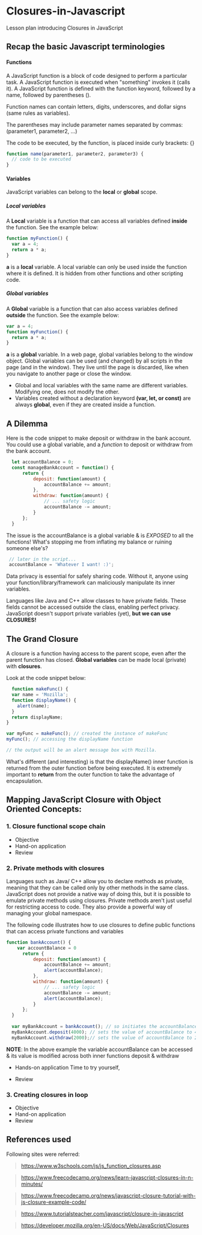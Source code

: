 # Closures-in-Javascript
Lesson plan introducing Closures in JavaScript

## Recap the basic Javascript terminologies
#### Functions
A JavaScript function is a block of code designed to perform a particular task. A JavaScript function is executed when "something" invokes it (calls it).
A JavaScript function is defined with the function keyword, followed by a name, followed by parentheses ().

Function names can contain letters, digits, underscores, and dollar signs (same rules as variables).

The parentheses may include parameter names separated by commas:
(parameter1, parameter2, ...)

The code to be executed, by the function, is placed inside curly brackets: {}
```` javascript
function name(parameter1, parameter2, parameter3) {
  // code to be executed
}
````
#### Variables
JavaScript variables can belong to the **local** or **global** scope. 
##### *Local variables*
A **Local** variable is a function that can access all variables defined **inside** the function. See the example below:
```` javascript
function myFunction() {
  var a = 4;
  return a * a;
} 
````
**a** is a **local** variable.
A local variable can only be used inside the function where it is defined. It is hidden from other functions and other scripting code.

##### *Global variables*
A **Global** variable is a function that can also access variables defined **outside** the function. See the example below:
```` javascript
var a = 4;
function myFunction() {
  return a * a;
} 
````
**a** is a **global** variable.
In a web page, global variables belong to the window object.
Global variables can be used (and changed) by all scripts in the page (and in the window). They live until the page is discarded, like when you navigate to another page or close the window.

* Global and local variables with the same name are different variables. Modifying one, does not modify the other.
* Variables created without a declaration keyword **(var, let, or const)** are always **global**, even if they are created inside a function.

## A Dilemma
Here is the code snippet to make deposit or withdraw in the bank account. You could use a global variable, and a *function* to deposit or withdraw from the bank account. 

```` javascript
  let accountBalance = 0;
  const manageBankAccount = function() {
      return {
          deposit: function(amount) {
              accountBalance += amount;
          },
          withdraw: function(amount) {
              // ... safety logic
              accountBalance -= amount;
          }
      };
  }
````
The issue is the accountBalance is a global variable & is *EXPOSED* to all the functions!
What's stopping me from inflating my balance or ruining someone else's?
```` javascript
 // later in the script...
 accountBalance = 'Whatever I want! :)';
`````
Data privacy is essential for safely sharing code. Without it, anyone using your function/library/framework can maliciously manipulate its inner variables.

Languages like Java and C++ allow classes to have private fields. These fields cannot be accessed outside the class, enabling perfect privacy.
JavaScript doesn't support private variables (yet), **but we can use CLOSURES!**

## The Grand Closure
A closure is a function having access to the parent scope, even after the parent function has closed. 
**Global variables** can be made local (private) with **closures**.

Look at the code snippet below:
```` javascript
  function makeFunc() {
  var name = 'Mozilla';
  function displayName() {
    alert(name);
  }
  return displayName;
}

var myFunc = makeFunc(); // created the instance of makeFunc
myFunc(); // accessing the displayName function 

// the output will be an alert message box with Mozilla.

````
What's different (and interesting) is that the displayName() inner function is returned from the outer function before being executed.
It is extremely important to **return** from the outer function to take the advantage of encapsulation.

## Mapping JavaScript Closure with Object Oriented Concepts:
### 1. Closure functional scope chain
* Objective
* Hand-on application
* Review

### 2. Private methods with closures
Languages such as Java/ C++ allow you to declare methods as private, meaning that they can be called only by other methods in the same class. JavaScript does not provide a native way of doing this, but it is possible to emulate private methods using closures. Private methods aren't just useful for restricting access to code. They also provide a powerful way of managing your global namespace.

The following code illustrates how to use closures to define public functions that can access private functions and variables
```` javascript
function bankAccount() {
	var accountBalance = 0
      return {
          deposit: function(amount) {
              accountBalance += amount;
              alert(accountBalance);
          },
          withdraw: function(amount) {
              // ... safety logic
              accountBalance -= amount;
              alert(accountBalance);
          }
      };
  }
    
  var myBankAccount = bankAccount(); // so initiates the accountBalance to 0 
  myBankAccount.deposit(4000); // sets the value of accountBalance to 4000 & outputs the same in alert message
  myBankAccount.withdraw(2000);// sets the value of accountBalance to 2000 & outputs the same in alert message

````
**NOTE**: In the above example the variable accountBalance can be accessed & its value is modified across both inner functions deposit & withdraw

* Hands-on application
Time to try yourself, 

* Review

### 3. Creating closures in loop
* Objective
* Hand-on application
* Review

## References used
Following sites were referred:
> https://www.w3schools.com/js/js_function_closures.asp

> https://www.freecodecamp.org/news/learn-javascript-closures-in-n-minutes/

> https://www.freecodecamp.org/news/javascript-closure-tutorial-with-js-closure-example-code/

> https://www.tutorialsteacher.com/javascript/closure-in-javascript

> https://developer.mozilla.org/en-US/docs/Web/JavaScript/Closures

